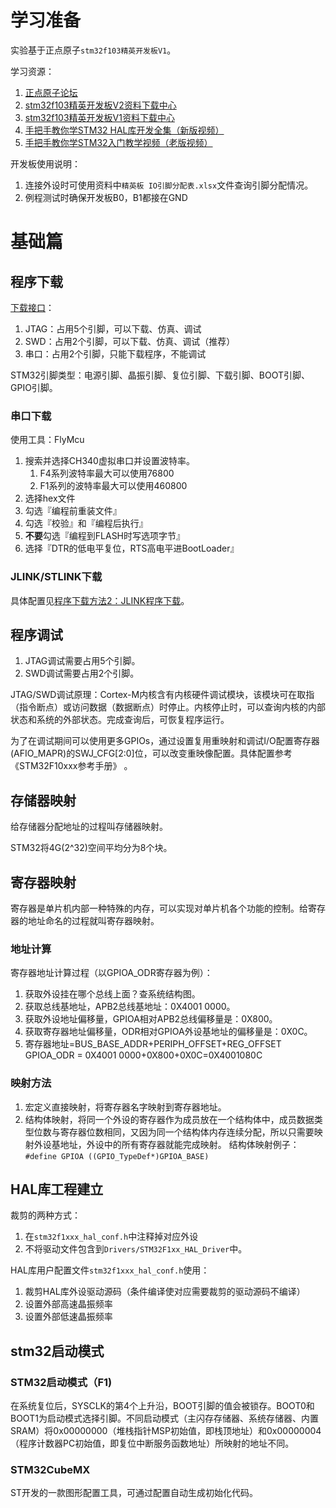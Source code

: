 # 学习准备
实验基于正点原子`stm32f103精英开发板V1`。

学习资源：
1. [正点原子论坛](http://www.openedv.com/forum.php)
2. [stm32f103精英开发板V2资料下载中心](http://www.openedv.com/docs/boards/stm32/zdyz_stm32f103_jingyingV2.html)
3. [stm32f103精英开发板V1资料下载中心](http://www.openedv.com/docs/boards/stm32/zdyz_stm32f103_jingying.html)
4. [手把手教你学STM32 HAL库开发全集（新版视频）](https://www.bilibili.com/video/BV1bv4y1R7dp)
5. [手把手教你学STM32入门教学视频（老版视频）](https://www.bilibili.com/video/BV1Lx411Z7Qa/) 

开发板使用说明：
1. 连接外设时可使用资料中`精英板 IO引脚分配表.xlsx`文件查询引脚分配情况。
2. 例程测试时确保开发板B0，B1都接在GND

# 基础篇
## 程序下载
[下载接口](https://www.bilibili.com/video/BV1bv4y1R7dp?t=1425.2&p=4)：
1. JTAG：占用5个引脚，可以下载、仿真、调试
2. SWD：占用2个引脚，可以下载、仿真、调试（推荐）
3. 串口：占用2个引脚，只能下载程序，不能调试

STM32引脚类型：电源引脚、晶振引脚、复位引脚、下载引脚、BOOT引脚、GPIO引脚。

### 串口下载
使用工具：FlyMcu
1. 搜索并选择CH340虚拟串口并设置波特率。
	1. F4系列波特率最大可以使用76800
	2. F1系列的波特率最大可以使用460800
2. 选择hex文件
3. 勾选『编程前重装文件』
4. 勾选『校验』和『编程后执行』
5. **不要**勾选『编程到FLASH时写选项字节』
6. 选择『DTR的低电平复位，RTS高电平进BootLoader』

### JLINK/STLINK下载
具体配置见[程序下载方法2：JLINK程序下载](https://www.bilibili.com/video/BV1Lx411Z7Qa/?p=9)。

## 程序调试
1. JTAG调试需要占用5个引脚。
2. SWD调试需要占用2个引脚。

JTAG/SWD调试原理：Cortex-M内核含有内核硬件调试模块，该模块可在取指（指令断点）或访问数据（数据断点）时停止。内核停止时，可以查询内核的内部状态和系统的外部状态。完成查询后，可恢复程序运行。

为了在调试期间可以使用更多GPIOs，通过设置复用重映射和调试I/O配置寄存器(AFIO_MAPR)的SWJ_CFG[2:0]位，可以改变重映像配置。具体配置参考《STM32F10xxx参考手册》 。

## 存储器映射
给存储器分配地址的过程叫存储器映射。

STM32将4G(2^32)空间平均分为8个块。

## 寄存器映射
寄存器是单片机内部一种特殊的内存，可以实现对单片机各个功能的控制。给寄存器的地址命名的过程就叫寄存器映射。

### 地址计算
寄存器地址计算过程（以GPIOA_ODR寄存器为例）：
1. 获取外设挂在哪个总线上面？查系统结构图。
2. 获取总线基地址，APB2总线基地址：0X4001 0000。
3. 获取外设地址偏移量，GPIOA相对APB2总线偏移量是：0X800。
4. 获取寄存器地址偏移量，ODR相对GPIOA外设基地址的偏移量是：0X0C。
5. 寄存器地址=BUS_BASE_ADDR+PERIPH_OFFSET+REG_OFFSET
   GPIOA_ODR = 0X4001 0000+0X800+0X0C=0X4001080C

### 映射方法
1. 宏定义直接映射，将寄存器名字映射到寄存器地址。
2. 结构体映射，将同一个外设的寄存器作为成员放在一个结构体中，成员数据类型位数与寄存器位数相同，又因为同一个结构体内存连续分配，所以只需要映射外设基地址，外设中的所有寄存器就能完成映射。
结构体映射例子：`#define GPIOA ((GPIO_TypeDef*)GPIOA_BASE)`

## HAL库工程建立
裁剪的两种方式：
1. 在`stm32f1xxx_hal_conf.h`中注释掉对应外设
2. 不将驱动文件包含到`Drivers/STM32F1xx_HAL_Driver`中。

HAL库用户配置文件`stm32f1xxx_hal_conf.h`使用：
1. 裁剪HAL库外设驱动源码（条件编译使对应需要裁剪的驱动源码不编译）
2. 设置外部高速晶振频率
3. 设置外部低速晶振频率

## stm32启动模式
### STM32启动模式（F1)
在系统复位后，SYSCLK的第4个上升沿，BOOT引脚的值会被锁存。BOOT0和BOOT1为启动模式选择引脚。不同启动模式（主闪存存储器、系统存储器、内置SRAM）将0x00000000（堆栈指针MSP初始值，即栈顶地址）和0x00000004（程序计数器PC初始值，即复位中断服务函数地址）所映射的地址不同。

### STM32CubeMX
ST开发的一款图形配置工具，可通过配置自动生成初始化代码。